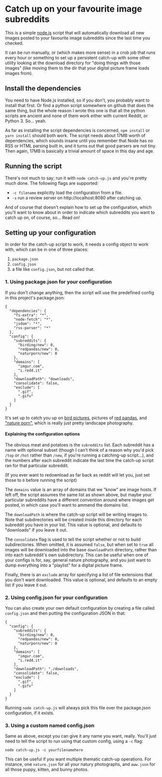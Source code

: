 # Catch up on your favourite image subreddits

This is a simple [node.js](https://nodejs.org) script that will
automatically download all new images posted to your favourite
image subreddits since the last time you checked.

It can be run manually, or (which makes more sense) in a crob job
that runs every hour or something to set up a persistent catch-up
with some other utility looking at the download directory for
"doing things with those images" (like moving them to the dir that
your digital picture frame loads images from).

## Install the dependencies

You need to have Node.js installed, so if you don't, you probably
want to install that first. Or find a python script somewhere on
github that does the same thing, but the whole reason I wrote this
one is that all the python scripts are ancient and none of them
work either with current Reddit, or Python 3. So... yeah.

As far as installing the script dependencies is concerned,
`npm install` or `yarn install` should both work. The script
needs about 17MB worth of dependencies, which sounds insane until
you remember that Node has no RSS or HTML parsing built in, and
it turns out that good parsers are not tiny. Then again, 17MB is
basically a trivial amount of space in this day and age.

## Running the script

There's not much to say; run it with `node catch-up.js` and you're
pretty much done. The following flags are supported:

- `-c filename` explicitly load the configuration from a file.
- `-s` run a review server on http://localhost:8080 after catching up.

And of course that doesn't explain how to set up the configuration,
which you'll want to know about in order to indicate which subreddits
you want to catch up on, of course, so... Read on!

## Setting up your configuration

In order for the catch-up script to work, it needs a config
object to work with, which can be in one of three places:

1. `package.json`
2. `config.json`
3. a file like `config.json`, but not called that.

### 1. Using package.json for your configuration

If you don't change anything, then the script will use the
predefined config in this project's package.json:

```
{
  "dependencies": {
    "fs-extra": "*",
    "node-fetch": "*",
    "jsdom": "*",
    "rss-parser": "*"
  },
  "config": {
    "subreddits": {
      "birding/new": 0,
      "redpandas/new": 0,
      "naturporn/new": 0
    },
    "domains": [
      "imgur.com",
      "i.redd.it"
    ],
    "downloadPath": "downloads",
    "consolidate": false,
    "exclude": [
      ".gif",
      ".gifv"
    ]
  }
}
```

It's set up to catch you up on [bird pictures](https://reddit.com/r/birds), pictures
of [red pandas](https://reddit.com/r/redpandas), and ["nature porn"](https://reddit.com/r/natureporn), which is really just
pretty landscape photography.

#### Explaining the configuration options

The obvious meat and potatoes is the `subreddits` list.
Each subreddit has a name with optional subset (though
I can't think of a reason why you'd pick `/top` or `/hot`
rather than `/new`, if you're running a catching-up
script...), and the numbers after each subreddit indicate
the last time the catch-up script ran for that particular
subreddit.

(If you ever want to redownload as far back as reddit will
let you, just set those to `0` before running the script)

The `domains` value is an array of domains that we "know"
are image hosts. If left off, the script assumes the same
list as shown above, but maybe your particular subreddits
have a different convention around where images get posted,
in which case you'll want to ammend the domains list.

The `downloadPath` is where the catch-up script will be
writing images to. Note that subdirectories will be created
inside this directory for each subreddit you have in your
list. This value is optional, and defaults to "downloads"
if you leave it out.

The `consolidate` flag is used to tell the script whether or
not to build subdirectories. When omitted, it is assumed
`false`, but when set to `true` all images will be downloaded
into the base `downloadPath` directory, rather than into each
subreddit's own subdirectory. This can be useful when one of
your configs is for, say, general nature photography, and you
just want to dump everything into a "playlist" for a digital
picture frame.

Finally, there is an `exclude` array for specifying a list
of file extensions that you don't want downloaded. This value
is optional, and defaults to an empty list if you leave it out.

### 2. Using config.json for your configuration

You can also create your own default configuration by creating
a file called `config.json` and then putting the configuration
JSON in that:

```
{
  "config": {
    "subreddits": {
      "birding/new": 0,
      "redpandas/new": 0,
      "naturporn/new": 0
    },
    "domains": [
      "imgur.com",
      "i.redd.it"
    ],
    "downloadPath": "./downloads",
    "consolidate": false,
    "exclude": [
      ".gif",
      ".gifv"
    ]
  }
}
```

Running `node catch-up.js` will always pick this file over
the package.json configuration, if it exists.

### 3. Using a custom named config.json

Same as above, except you can give it any name you
want, really. You'll just need to tell the script
to run using that custom config, using a `-c` flag:

```
node catch-up.js -c yourfilenamehere
```

This can be useful if you want multiple thematic
catch-up operations. For instance, one `nature.json`
for all your natury photographs, and `aww.json`
for all those puppy, kitten, and bunny photos.
